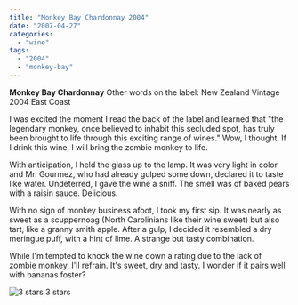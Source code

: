 ```yaml
---
title: "Monkey Bay Chardonnay 2004"
date: "2007-04-27"
categories:
  - "wine"
tags:
  - "2004"
  - "monkey-bay"
---
```


**Monkey Bay Chardonnay** Other words on the label: New Zealand Vintage 2004 East Coast

I was excited the moment I read the back of the label and learned that "the legendary monkey, once believed to inhabit this secluded spot, has truly been brought to life through this exciting range of wines." Wow, I thought. If I drink this wine, I will bring the zombie monkey to life.

With anticipation, I held the glass up to the lamp. It was very light in color and Mr. Gourmez, who had already gulped some down, declared it to taste like water. Undeterred, I gave the wine a sniff. The smell was of baked pears with a raisin sauce. Delicious.

With no sign of monkey business afoot, I took my first sip. It was nearly as sweet as a scuppernoag (North Carolinians like their wine sweet) but also tart, like a granny smith apple. After a gulp, I decided it resembled a dry meringue puff, with a hint of lime. A strange but tasty combination.

While I'm tempted to knock the wine down a rating due to the lack of zombie monkey, I'll refrain. It's sweet, dry and tasty. I wonder if it pairs well with bananas foster?




<div class="caption">

![3 stars](http://www.rebeccagomezfarrell.com/wp-content/uploads/2009/02/rating_avocado1.gif "rating_avocado1") 3 stars</div>

